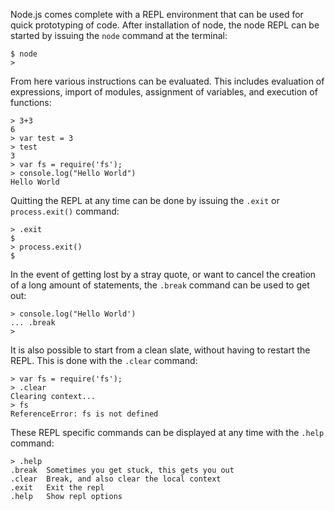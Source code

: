 Node.js comes complete with a REPL environment that can be used for quick prototyping of code. After installation of node, the node REPL can be started by issuing the `node` command at the terminal:

```
$ node
> 
```

From here various instructions can be evaluated. This includes evaluation of expressions, import of modules, assignment of variables, and execution of functions:

```
> 3+3
6
> var test = 3
> test
3
> var fs = require('fs');
> console.log("Hello World")
Hello World
```

Quitting the REPL at any time can be done by issuing the `.exit` or `process.exit()` command:

```
> .exit
$
> process.exit()
$
```

In the event of getting lost by a stray quote, or want to cancel the creation of a long amount of statements, the `.break` command can be used to get out:

```
> console.log("Hello World')
... .break
> 
```

It is also possible to start from a clean slate, without having to restart the REPL. This is done with the `.clear` command:

```
> var fs = require('fs');
> .clear
Clearing context...
> fs
ReferenceError: fs is not defined
```

These REPL specific commands can be displayed at any time with the `.help` command:

```
> .help
.break	Sometimes you get stuck, this gets you out
.clear	Break, and also clear the local context
.exit	Exit the repl
.help	Show repl options
```
